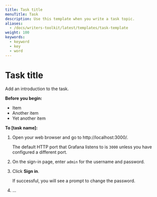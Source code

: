 ```yaml
---
title: Task title
menuTitle: Task
description: Use this template when you write a task topic.
aliases:
  - /docs/writers-toolkit/latest/templates/task-template
weight: 100
keywords:
  - keyword
  - key
  - word
---
```

<!-- For more information about how to populate front matter, see [Topic front matter]({{< relref "../../front-matter/" >}}). -->

# Task title
<!-- vale Grafana.Quotes = NO -->
<!-- The task title is required. The task title succinctly describes the goal to accomplish, as the result of following the instructions. The task title contains a verb and an object. For example: "Create a dashboard". -->
<!-- vale Grafana.Quotes = YES -->

Add an introduction to the task.

<!-- The introduction is required. Add an introduction to describe what the task is and why it’s important to the user.

This section of a task topic can include conceptual material. However, limit conceptual information to only the task at hand.

If you find yourself writing a long introduction, consider creating a concept topic, and then write a shorter form of that concept in the task introduction. Finally, link to the longer concept topic for more information.
-->

**Before you begin:**

- Item
- Another item
- Yet another item

<!-- The _Before you begin_ section is optional. Use it to identify any prerequisite conditions or tasks to complete before proceeding with the task at hand. The links might sometimes be unrelated to the product, such as “Have this thing on hand.”.

This area can also include decisions that the user should make, or permissions that they might need to verify that they have, before they begin. -->

**To [task name]:**
<!-- Add a stem sentence only when you have _Before you begin_ items.
The stem sentence introduces the steps and provides a visual cue for users who scan content, and it lets them know that the steps are about to begin.
A stem sentence begins with the word 'To' and includes the name of the task.
If you want to provide additional information about a step, add it to a separate line and indent it.

For example: To build a dashboard: -->

1. Open your web browser and go to http://localhost:3000/.

   The default HTTP port that Grafana listens to is `3000` unless you have configured a different port.
1. On the sign-in page, enter `admin` for the username and password.
1. Click **Sign in**.

   If successful, you will see a prompt to change the password.

1. ...
<!-- Numbered steps provide a directive to the user. Steps explicitly tell the user what to do and formatted using 1. in Markdown so they get numbered automatically.

Write steps so that they contain one action, or possibly two related actions, such as _Copy and paste a value._ or _Save and quit the program._

If a sentence does not tell the reader to do something, then it is not a step.
-->

